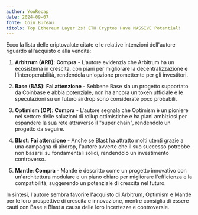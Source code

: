 ```yaml
---
author: YouRecap
date: 2024-09-07
fonte: Coin Bureau
titolo: Top Ethereum Layer 2s! ETH Cryptos Have MASSIVE Potential!
---
```


Ecco la lista delle criptovalute citate e le relative intenzioni dell'autore riguardo all'acquisto o alla vendita:

1. **Arbitrum (ARB)**: **Compra** - L'autore evidenzia che Arbitrum ha un ecosistema in crescita, con piani per migliorare la decentralizzazione e l'interoperabilità, rendendola un'opzione promettente per gli investitori.

2. **Base (BAS)**: **Fai attenzione** - Sebbene Base sia un progetto supportato da Coinbase e abbia potenziale, non ha ancora un token ufficiale e le speculazioni su un futuro airdrop sono considerate poco probabili.

3. **Optimism (OP)**: **Compra** - L'autore segnala che Optimism è un pioniere nel settore delle soluzioni di rollup ottimistiche e ha piani ambiziosi per espandere la sua rete attraverso il "super chain", rendendolo un progetto da seguire.

4. **Blast**: **Fai attenzione** - Anche se Blast ha attratto molti utenti grazie a una campagna di airdrop, l'autore avverte che il suo successo potrebbe non basarsi su fondamentali solidi, rendendolo un investimento controverso.

5. **Mantle**: **Compra** - Mantle è descritto come un progetto innovativo con un'architettura modulare e un piano chiaro per migliorare l'efficienza e la compatibilità, suggerendo un potenziale di crescita nel futuro.

In sintesi, l'autore sembra favorire l'acquisto di Arbitrum, Optimism e Mantle per le loro prospettive di crescita e innovazione, mentre consiglia di essere cauti con Base e Blast a causa delle loro incertezze e controversie.
